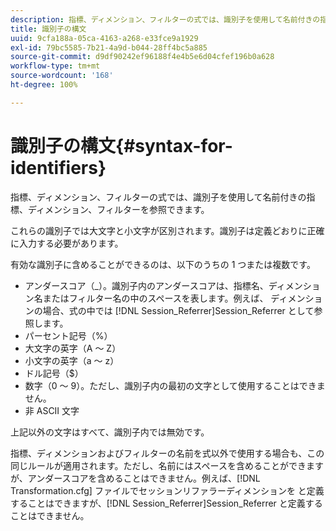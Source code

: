 ```yaml
---
description: 指標、ディメンション、フィルターの式では、識別子を使用して名前付きの指標、ディメンション、フィルターを参照できます。
title: 識別子の構文
uuid: 9cfa188a-05ca-4163-a268-e33fce9a1929
exl-id: 79bc5585-7b21-4a9d-b044-28ff4bc5a885
source-git-commit: d9df90242ef96188f4e4b5e6d04cfef196b0a628
workflow-type: tm+mt
source-wordcount: '168'
ht-degree: 100%

---
```


# 識別子の構文{#syntax-for-identifiers}

指標、ディメンション、フィルターの式では、識別子を使用して名前付きの指標、ディメンション、フィルターを参照できます。

これらの識別子では大文字と小文字が区別されます。識別子は定義どおりに正確に入力する必要があります。

有効な識別子に含めることができるのは、以下のうちの 1 つまたは複数です。

* アンダースコア（_）。識別子内のアンダースコアは、指標名、ディメンション名またはフィルター名の中のスペースを表します。例えば、 ディメンションの場合、式の中では [!DNL Session_Referrer]Session_Referrer として参照します。
* パーセント記号（%）
* 大文字の英字（A ～ Z）
* 小文字の英字（a ～ z）
* ドル記号（$）
* 数字（0 ～ 9）。ただし、識別子内の最初の文字として使用することはできません。
* 非 ASCII 文字

上記以外の文字はすべて、識別子内では無効です。

指標、ディメンションおよびフィルターの名前を式以外で使用する場合も、この同じルールが適用されます。ただし、名前にはスペースを含めることができますが、アンダースコアを含めることはできません。例えば、[!DNL Transformation.cfg] ファイルでセッションリファラーディメンションを と定義することはできますが、[!DNL Session_Referrer]Session_Referrer と定義することはできません。

